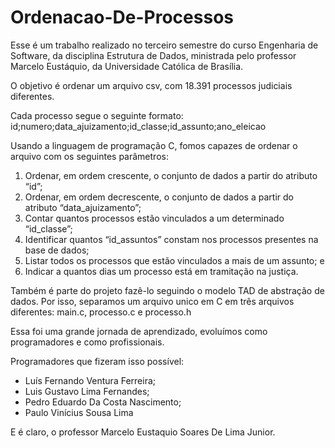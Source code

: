 # Ordenacao-De-Processos

Esse é um trabalho realizado no terceiro semestre do curso Engenharia de Software, da disciplina Estrutura de Dados, ministrada pelo professor Marcelo Eustáquio, da Universidade Católica de Brasília.

O objetivo é ordenar um arquivo csv, com 18.391 processos judiciais diferentes.

Cada processo segue o seguinte formato:
id;numero;data_ajuizamento;id_classe;id_assunto;ano_eleicao

Usando a linguagem de programação C, fomos capazes de ordenar o arquivo com os seguintes parâmetros:
  1. Ordenar, em ordem crescente, o conjunto de dados a partir do atributo “id”; 
  2. Ordenar, em ordem decrescente, o conjunto de dados a partir do atributo “data_ajuizamento”; 
  3. Contar quantos processos estão vinculados a um determinado “id_classe”; 
  4. Identificar quantos “id_assuntos” constam nos processos presentes na base de dados;  
  5. Listar todos os processos que estão vinculados a mais de um assunto; e 
  6. Indicar a quantos dias um processo está em tramitação na justiça.

Também é parte do projeto fazê-lo seguindo o modelo TAD de abstração de dados.
Por isso, separamos um arquivo unico em C em três arquivos diferentes: main.c, processo.c e processo.h

Essa foi uma grande jornada de aprendizado, evoluímos como programadores e como profissionais.

Programadores que fizeram isso possível:
 * Luís Fernando Ventura Ferreira;
 * Luis Gustavo Lima Fernandes;
 * Pedro Eduardo Da Costa Nascimento;
 * Paulo Vinícius Sousa Lima
   
E é claro, o professor Marcelo Eustaquio Soares De Lima Junior.

